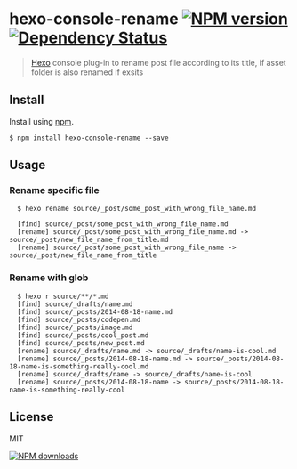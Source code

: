 hexo-console-rename [![NPM version][npm-image]][npm-url] [![Dependency Status][depstat-image]][depstat-url]
===================

> [Hexo] console plug-in to rename post file according to its title, if asset folder is also renamed if exsits

## Install

Install using [npm][npm-url].

    $ npm install hexo-console-rename --save

## Usage

### Rename specific file

```
  $ hexo rename source/_post/some_post_with_wrong_file_name.md

  [find] source/_post/some_post_with_wrong_file_name.md
  [rename] source/_post/some_post_with_wrong_file_name.md -> source/_post/new_file_name_from_title.md
  [rename] source/_post/some_post_with_wrong_file_name -> source/_post/new_file_name_from_title
```
### Rename with glob

```
  $ hexo r source/**/*.md
  [find] source/_drafts/name.md
  [find] source/_posts/2014-08-18-name.md
  [find] source/_posts/codepen.md
  [find] source/_posts/image.md
  [find] source/_posts/cool_post.md
  [find] source/_posts/new_post.md
  [rename] source/_drafts/name.md -> source/_drafts/name-is-cool.md
  [rename] source/_posts/2014-08-18-name.md -> source/_posts/2014-08-18-name-is-something-really-cool.md
  [rename] source/_drafts/name -> source/_drafts/name-is-cool
  [rename] source/_posts/2014-08-18-name -> source/_posts/2014-08-18-name-is-something-really-cool
```

## License
MIT

[![NPM downloads][npm-downloads]][npm-url]

[homepage]: https://github.com/timnew/hexo-console-rename

[npm-url]: https://npmjs.org/package/hexo-console-rename
[npm-image]: http://img.shields.io/npm/v/hexo-console-rename.svg?style=flat
[npm-downloads]: http://img.shields.io/npm/dm/hexo-console-rename.svg?style=flat

[depstat-url]: https://gemnasium.com/timnew/hexo-console-rename
[depstat-image]: http://img.shields.io/gemnasium/timnew/hexo-console-rename.svg?style=flat

[Hexo]: http://hexo.io/
